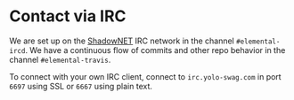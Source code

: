 # Contact via IRC

We are set up on the [ShadowNET](https://yolo-swag.com) IRC network in the 
channel `#elemental-ircd`. We have a continuous flow of commits and other repo 
behavior in the channel `#elemental-travis`.

To connect with your own IRC client, connect to `irc.yolo-swag.com` in port 
`6697` using SSL or `6667` using plain text.
